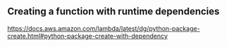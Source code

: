 ## Creating a function with runtime dependencies

https://docs.aws.amazon.com/lambda/latest/dg/python-package-create.html#python-package-create-with-dependency